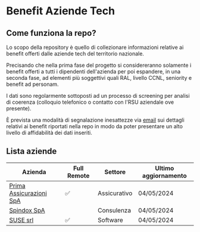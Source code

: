 # Benefit Aziende Tech

## Come funziona la repo?

Lo scopo della repository è quello di collezionare informazioni relative ai benefit offerti dalle aziende tech del territorio nazionale.

Precisando che nella prima fase del progetto si considereranno solamente i benefit offerti a tutti i dipendenti dell'azienda per poi espandere, in una seconda fase, ad elementi più soggettivi quali RAL, livello CCNL, seniority e benefit ad personam.

I dati sono regolarmente sottoposti ad un processo di screening per analisi di coerenza (colloquio telefonico o contatto con l'RSU aziendale ove presente).

È prevista una modalità di segnalazione inesattezze via [email](mailto:twcbologna@protonmail.com) sui dettagli relativi ai benefit riportati nella repo in modo da poter presentare un alto livello di affidabilità dei dati inseriti.

## Lista aziende

| **Azienda**                                      | **Full Remote** | Settore      | **Ultimo aggiornamento** |
| ------------------------------------------------------ | --------------------- | ------------ | ------------------------------ |
| [Prima Assicurazioni SpA](aziende/prima_assicurazioni.md) | ✅                    | Assicurativo | 04/05/2024                     |
| [Spindox SpA](aziende/spindox.md)                         |                       | Consulenza   | 04/05/2024                     |
| [SUSE srl](aziende/suse.md)                               | ✅                    | Software     | 04/05/2024                     |
